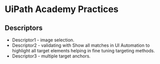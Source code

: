 # UiPath Academy Practices

## Descriptors
- Descriptor1 - image selection.
- Descriptor2 - validating with Show all matches in UI Automation to highlight all target elements helping in fine tuning targeting methods.
- Descriptor3 - multiple target anchors.

